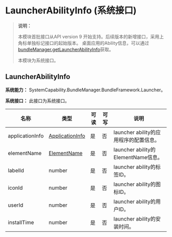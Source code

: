 # LauncherAbilityInfo (系统接口)

> **说明：**
>
> 本模块首批接口从API version 9 开始支持。后续版本的新增接口，采用上角标单独标记接口的起始版本。
桌面应用的Ability信息，可以通过[bundleManager.getLauncherAbilityInfo](js-apis-launcherBundleManager-sys.md#launcherbundlemanagergetlauncherabilityinfo9)获取。
>
> 本模块为系统接口。

## LauncherAbilityInfo

 **系统能力：** SystemCapability.BundleManager.BundleFramework.Launcher。

 **系统接口：** 此接口为系统接口。

| 名称            | 类型                                                        | 可读 | 可写 | 说明                                 |
| --------------- | ----------------------------------------------------------- | ---- | ---- | ------------------------------------ |
| applicationInfo | [ApplicationInfo](js-apis-bundleManager-applicationInfo.md) | 是   | 否   | launcher ability的应用程序的配置信息。 |
| elementName     | [ElementName](js-apis-bundleManager-elementName.md)         | 是   | 否   | launcher ability的ElementName信息。    |
| labelId         | number                                                      | 是   | 否   | launcher ability的标签ID。             |
| iconId          | number                                                      | 是   | 否   | launcher ability的图标ID。             |
| userId          | number                                                      | 是   | 否   | launcher ability的用户ID。             |
| installTime     | number                                                      | 是   | 否   | launcher ability的安装时间。           |